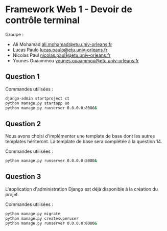 # Framework Web 1 - Devoir de contrôle terminal

Groupe :

* Ali Mohamad <ali.mohamad@etu.univ-orleans.fr>
* Lucas Paulo <lucas.paulo@etu.univ-orleans.fr>
* Nicolas Paul <nicolas.paul1@etu.univ-orleans.fr>
* Younes Ouaammou <younes.ouaammou@etu.univ-orleans.fr>

## Question 1

Commandes utilisées :

```bash
django-admin startproject ct
python manage.py startapp uo
python manage.py runserver 0.0.0.0:8080&
```

## Question 2 

Nous avons choisi d'implémenter une template de base dont les autres templates hériteront. La template de base sera complétée à la question 14.

Commandes utilisées : 

```bash
python manage.py runserver 0.0.0.0:8080&
```

## Question 3
L'application d'administration Django est déjà disponible à la création du projet.

Commandes utilisées :
```bash
python manage.py migrate
python manage.py createsuperuser
python manage.py runserver 0.0.0.0:8080&
```

